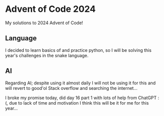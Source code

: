 # Advent of Code 2024

My solutions to 2024 Advent of Code!

## Language
I decided to learn basics of and practice python, so I will be solving this year's challenges in the snake language.

## AI
Regarding AI; despite using it almost daily I will not be using it for this and will revert to good'ol Stack overflow and searching the internet...

I broke my promise today, did day 16 part 1 with lots of help from ChatGPT :(, due to lack of time and motivation I think this will be it for me for this year...